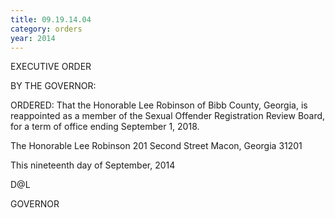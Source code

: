 ```yaml
---
title: 09.19.14.04
category: orders
year: 2014
---
```

 

EXECUTIVE ORDER

BY THE GOVERNOR:

ORDERED: That the Honorable Lee Robinson of Bibb County, Georgia, is
reappointed as a member of the Sexual Offender Registration
Review Board, for a term of office ending September 1, 2018.

The Honorable Lee Robinson
201 Second Street
Macon, Georgia 31201

This nineteenth day of September, 2014

 D@L

GOVERNOR

